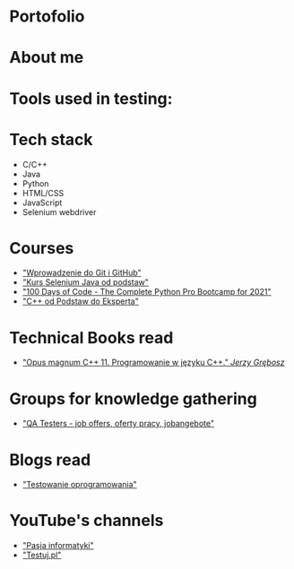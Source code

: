 # Portofolio
# About me
# Tools used in testing:
# Tech stack
  * C/C++
  * Java
  * Python
  * HTML/CSS
  * JavaScript
  * Selenium webdriver
# Courses
  * ["Wprowadzenie do Git i GitHub"](https://www.udemy.com/course/kurs-git-i-github-od-podstaw/) 
  * ["Kurs Selenium Java od podstaw"](https://www.udemy.com/course/kurs-selenium-java/)
  * ["100 Days of Code - The Complete Python Pro Bootcamp for 2021"](https://www.udemy.com/course/100-days-of-code/)
  * ["C++ od Podstaw do Eksperta"](https://www.udemy.com/course/c-od-podstaw-do-eksperta/)
# Technical Books read
  * ["Opus magnum C++ 11. Programowanie w języku C++." _Jerzy Grębosz_](https://helion.pl/ksiazki/opus-magnum-c-11-programowanie-w-jezyku-c-wydanie-ii-poprawione-komplet-jerzy-grebosz,ocpp12.htm#format/d) 

# Groups for knowledge gathering
  * ["QA Testers - job offers, oferty pracy, jobangebote"](https://www.facebook.com/groups/808752555920542/)
  
# Blogs read
  * ["Testowanie oprogramowania"](https://pwicherski.gitbook.io/testowanie-oprogramowania/)

# YouTube's channels
  * ["Pasja informatyki"](https://www.youtube.com/user/MiroslawZelent)
  * ["Testuj.pl"](https://www.youtube.com/channel/UC5nfCVMCEhYjCgnUoufoLhw)
